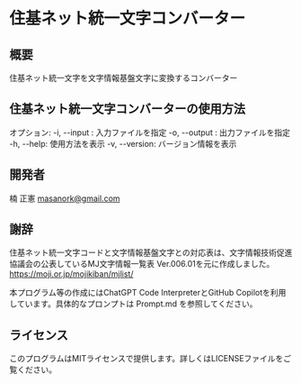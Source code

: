住基ネット統一文字コンバーター
===

概要
---

住基ネット統一文字を文字情報基盤文字に変換するコンバーター

住基ネット統一文字コンバーターの使用方法
---

オプション:
-i, --input : 入力ファイルを指定
-o, --output : 出力ファイルを指定
-h, --help: 使用方法を表示
-v, --version: バージョン情報を表示

開発者
---

楠 正憲 <masanork@gmail.com>

謝辞
---

住基ネット統一文字コードと文字情報基盤文字との対応表は、文字情報技術促進協議会の公表しているMJ文字情報一覧表 Ver.006.01を元に作成しました。
<https://moji.or.jp/mojikiban/mjlist/>

本プログラム等の作成にはChatGPT Code InterpreterとGitHub Copilotを利用しています。具体的なプロンプトは Prompt.md を参照してください。

ライセンス
---

このプログラムはMITライセンスで提供します。詳しくはLICENSEファイルをご覧ください。
